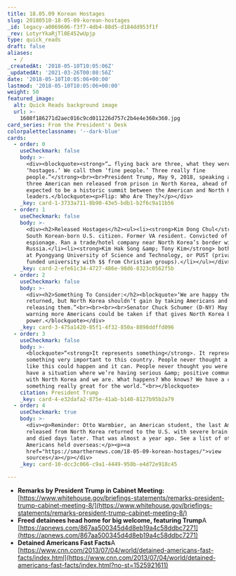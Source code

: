 ```yaml
---
title: 18.05.09 Korean Hostages
slug: 20180510-18-05-09-korean-hostages
_id: legacy-a0069606-f3f7-4db4-88d5-d184dd953f1f
_rev: LotyrYkaRjTl0E452wUpjp
type: quick_reads
draft: false
aliases:
  - /
_createdAt: '2018-05-10T10:05:06Z'
_updatedAt: '2021-03-26T00:08:56Z'
date: '2018-05-10T10:05:06+00:00'
lastmod: '2018-05-10T10:05:06+00:00'
weight: 50
featured_image:
  alt: Quick Reads background image
  url: >-
    1608f186271d2aec016c9cd011226d757c2b4e4e360x360.jpg
card_series: From the President's Desk
colorpaletteclassname: '--dark-blue'
cards:
  - order: 0
    useCheckmark: false
    body: >-
      <div><blockquote><strong>“… flying back are three, what they were calling
      ‘hostages.’ We call them ‘fine people.’ Three really fine
      people.”</strong><br><br>President Trump, May 9, 2018, speaking about the
      three American men released from prison in North Korea, ahead of what's
      expected to be a historic summit between the American and North Korean
      leaders.</blockquote><p>Flip: Who Are They?</p></div>
    _key: card-1-3733a711-8b90-43e5-bdb1-b2f6c9a11b56
  - order: 1
    useCheckmark: false
    body: >-
      <div><h2>Released Hostages</h2><ul><li><strong>Kim Dong Chul</strong>,
      South Korean-born U.S. citizen. Former VA resident. Convicted of
      espionage. Ran a trade/hotel company near North Korea’s border with
      Russia.</li><li><strong>Kim Hak Song &amp; Tony Kim</strong> both worked
      at Pyongyang University of Science and Technology, or PUST (privately
      funded university with $$ from Christian groups).</li></ul></div>
    _key: card-2-efe61c34-4727-486e-98d6-8323c0562f5b
  - order: 2
    useCheckmark: false
    body: >-
      <div><h2>Something To Consider:</h2><blockquote>‘We are happy they’ve
      returned, but North Korea shouldn’t gain by taking Americans and then
      releasing them.”<br><br><br><br>Senator Chuck Schumer (D-NY) May 9, 2018
      warning more Americans could be taken if that gives North Korea bargaining
      power.</blockquote></div>
    _key: card-3-475a1420-85f1-4f32-850a-8898ddffd096
  - order: 3
    useCheckmark: false
    body: >-
      <blockquote>“<strong>It represents something</strong>. It represents
      something very important to this country. People never thought a thing
      like this could happen and it can. People never thought you were going to
      have a situation where we’re having serious &amp; positive communication
      with North Korea and we are. What happens? Who knows? We have a chance at
      something really great for the world.”<br></blockquote>
    citation: President Trump
    _key: card-4-e32dafa2-875e-41ab-b140-8127b95b2a79
  - order: 4
    useCheckmark: true
    body: >-
      <div><p>Reminder: Otto Warmbier, an American student, the last American
      released from North Korea returned to the U.S. with severe brain damage
      and died days later. That was almost a year ago. See a list of other
      Americans held overseas:</p><p><a
      href="https://smarthernews.com/18-05-09-korean-hostages/">view
      sources</a></p></div>
    _key: card-10-dcc3c066-c9a1-4449-958b-e4d72e918c45

---
```

* **Remarks by President Trump in Cabinet Meeting:** [https://www.whitehouse.gov/briefings-statements/remarks-president-trump-cabinet-meeting-8/](https://www.whitehouse.gov/briefings-statements/remarks-president-trump-cabinet-meeting-8/)
* **Freed detainees head home for big welcome, featuring Trump**A [https://apnews.com/867aa500345d4d8eb19a4c58ddbc7271](https://apnews.com/867aa500345d4d8eb19a4c58ddbc7271)
* **Detained Americans Fast Facts**A [https://www.cnn.com/2013/07/04/world/detained-americans-fast-facts/index.html](https://www.cnn.com/2013/07/04/world/detained-americans-fast-facts/index.html?no-st=1525921611)